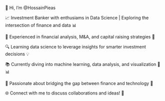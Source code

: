 👋 Hi, I’m @HossainPieas

📈 Investment Banker with enthusiams in Data Science | Exploring the intersection of finance and data 📊

💼 Experienced in financial analysis, M&A, and capital raising strategies 🏦

🔍 Learning data science to leverage insights for smarter investment decisions 💡

📚 Currently diving into machine learning, data analysis, and visualization 🤖📊

🚀 Passionate about bridging the gap between finance and technology 🌉

🌐 Connect with me to discuss collaborations and ideas! 🤝

<!---
HossainPieas/HossainPieas is a ✨ special ✨ repository because its `README.md` (this file) appears on your GitHub profile.
You can click the Preview link to take a look at your changes.
--->
